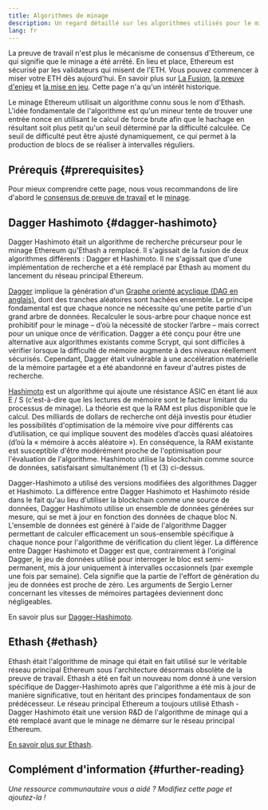 ```yaml
---
title: Algorithmes de minage
description: Un regard détaillé sur les algorithmes utilisés pour le minage Ethereum.
lang: fr
---
```


<InfoBanner emoji=":wave:">
La preuve de travail n'est plus le mécanisme de consensus d'Ethereum, ce qui signifie que le minage a été arrêté. En lieu et place, Ethereum est sécurisé par les validateurs qui misent de l'ETH. Vous pouvez commencer à miser votre ETH dès aujourd'hui. En savoir plus sur <a href='/roadmap/merge/'>La Fusion</a>, <a href='/developers/docs/consensus-mechanisms/pos/'>la preuve d'enjeu</a> et <a href='/staking/'>la mise en jeu</a>. Cette page n'a qu'un intérêt historique.
</InfoBanner>

Le minage Ethereum utilisait un algorithme connu sous le nom d'Ethash. L'idée fondamentale de l'algorithme est qu'un mineur tente de trouver une entrée nonce en utilisant le calcul de force brute afin que le hachage en résultant soit plus petit qu'un seuil déterminé par la difficulté calculée. Ce seuil de difficulté peut être ajusté dynamiquement, ce qui permet à la production de blocs de se réaliser à intervalles réguliers.

## Prérequis {#prerequisites}

Pour mieux comprendre cette page, nous vous recommandons de lire d'abord le [consensus de preuve de travail](/developers/docs/consensus-mechanisms/pow) et le [minage](/developers/docs/consensus-mechanisms/pow/mining).

## Dagger Hashimoto {#dagger-hashimoto}

Dagger Hashimoto était un algorithme de recherche précurseur pour le minage Ethereum qu'Ethash a remplacé. Il s'agissait de la fusion de deux algorithmes différents : Dagger et Hashimoto. Il ne s'agissait que d'une implémentation de recherche et a été remplacé par Ethash au moment du lancement du réseau principal Ethereum.

[Dagger](http://www.hashcash.org/papers/dagger.html) implique la génération d'un [Graphe orienté acyclique (DAG en anglais)](https://en.wikipedia.org/wiki/Directed_acyclic_graph), dont des tranches aléatoires sont hachées ensemble. Le principe fondamental est que chaque nonce ne nécessite qu'une petite partie d'un grand arbre de données. Recalculer le sous-arbre pour chaque nonce est prohibitif pour le minage – d’où la nécessité de stocker l’arbre – mais correct pour un unique once de vérification. Dagger a été conçu pour être une alternative aux algorithmes existants comme Scrypt, qui sont difficiles à vérifier lorsque la difficulté de mémoire augmente à des niveaux réellement sécurisés. Cependant, Dagger était vulnérable à une accélération matérielle de la mémoire partagée et a été abandonné en faveur d'autres pistes de recherche.

[Hashimoto](http://diyhpl.us/%7Ebryan/papers2/bitcoin/meh/hashimoto.pdf) est un algorithme qui ajoute une résistance ASIC en étant lié aux E / S (c'est-à-dire que les lectures de mémoire sont le facteur limitant du processus de minage). La théorie est que la RAM est plus disponible que le calcul. Des milliards de dollars de recherche ont déjà investis pour étudier les possibilités d'optimisation de la mémoire vive pour différents cas d’utilisation, ce qui implique souvent des modèles d’accès quasi aléatoires (d’où la « mémoire à accès aléatoire »). En conséquence, la RAM existante est susceptible d'être modérément proche de l'optimisation pour l'évaluation de l'algorithme. Hashimoto utilise la blockchain comme source de données, satisfaisant simultanément (1) et (3) ci-dessus.

Dagger-Hashimoto a utilisé des versions modifiées des algorithmes Dagger et Hashimoto. La différence entre Dagger Hashimoto et Hashimoto réside dans le fait qu'au lieu d'utiliser la blockchain comme une source de données, Dagger Hashimoto utilise un ensemble de données générées sur mesure, qui se met à jour en fonction des données de chaque bloc N. L'ensemble de données est généré à l'aide de l'algorithme Dagger permettant de calculer efficacement un sous-ensemble spécifique à chaque nonce pour l'algorithme de vérification du client léger. La différence entre Dagger Hashimoto et Dagger est que, contrairement à l'original Dagger, le jeu de données utilisé pour interroger le bloc est semi-permanent, mis à jour uniquement à intervalles occasionnels (par exemple une fois par semaine). Cela signifie que la partie de l'effort de génération du jeu de données est proche de zéro. Les arguments de Sergio Lerner concernant les vitesses de mémoires partagées deviennent donc négligeables.

En savoir plus sur [Dagger-Hashimoto](/developers/docs/consensus-mechanisms/pow/mining-algorithms/dagger-hashimoto).

## Ethash {#ethash}

Ethash était l'algorithme de minage qui était en fait utilisé sur le véritable réseau principal Ethereum sous l'architecture désormais obsolète de la preuve de travail. Ethash a été en fait un nouveau nom donné à une version spécifique de Dagger-Hashimoto après que l'algorithme a été mis à jour de manière significative, tout en héritant des principes fondamentaux de son prédécesseur. Le réseau principal Ethereum a toujours utilisé Ethash - Dagger Hashimoto était une version R&D de l'algorithme de minage qui a été remplacé avant que le minage ne démarre sur le réseau principal Ethereum.

[En savoir plus sur Ethash](/developers/docs/consensus-mechanisms/pow/mining-algorithms/ethash).

## Complément d'information {#further-reading}

_Une ressource communautaire vous a aidé ? Modifiez cette page et ajoutez-la !_
